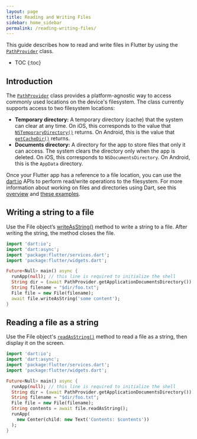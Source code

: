 ```yaml
---
layout: page
title: Reading and Writing Files
sidebar: home_sidebar
permalink: /reading-writing-files/
---
```


This guide describes how to read and write files in Flutter by using the [`PathProvider`](https://docs.flutter.io/flutter/services/PathProvider-class.html) class.

* TOC
{:toc}

## Introduction
The [`PathProvider`](https://docs.flutter.io/flutter/services/PathProvider-class.html) class provides a platform-agnostic way to
access commonly used locations on the device's filesystem. The class currently supports access to two filesystem locations:

+ **Temporary directory:** A temporary directory (cache) that the system can clear at any time. On iOS, this corresponds to the value that [`NSTemporaryDirectory()`](https://developer.apple.com/reference/foundation/1409211-nstemporarydirectory) returns. On Android, this is the value that [`getCacheDir()`](https://developer.android.com/reference/android/content/Context.html#getCacheDir()) returns.
+ **Documents directory:** A directory for the app to store files that only it can access. The system clears the directory only when the app is deleted. On iOS, this corresponds to `NSDocumentsDirectory`. On Android, this is the `AppData` directory.

Once your Flutter app has a reference to a file location, you can use the [dart:io](https://api.dartlang.org/stable/1.18.1/dart-io/dart-io-library.html) APIs to perform read/write operations to the filesystem. For more information about working on files and directories using Dart, see this [overview](https://www.dartlang.org/articles/dart-vm/io) and [these examples](https://www.dartlang.org/dart-vm/dart-by-example#files-directories-and-symlinks).

## Writing a string to a file
Use the File object’s [writeAsString()](https://api.dartlang.org/stable/1.18.1/dart-io/File/writeAsString.html) method to write a string to a file. After writing the string, the method closes the file.

```dart
import 'dart:io';
import 'dart:async';
import 'package:flutter/services.dart';
import 'package:flutter/widgets.dart';

Future<Null> main() async {
  runApp(null); // this line is required to initialize the shell
  String dir = (await PathProvider.getApplicationDocumentsDirectory()).path;
  String filename = "$dir/foo.txt";
  File file = new File(filename);
  await file.writeAsString('some content');
}
```

## Reading a file as a string
Use the File object's [`readAsString()`](https://api.dartlang.org/stable/1.18.1/dart-core/Resource/readAsString.html) method to read a file as a string, then display it on the screen.

```dart
import 'dart:io';
import 'dart:async';
import 'package:flutter/services.dart';
import 'package:flutter/widgets.dart';

Future<Null> main() async {
  runApp(null); // this line is required to initialize the shell
  String dir = (await PathProvider.getApplicationDocumentsDirectory()).path;
  String filename = "$dir/foo.txt";
  File file = new File(filename);
  String contents = await file.readAsString();
  runApp(
    new Center(child: new Text('Contents: $contents'))
  );
}
```
